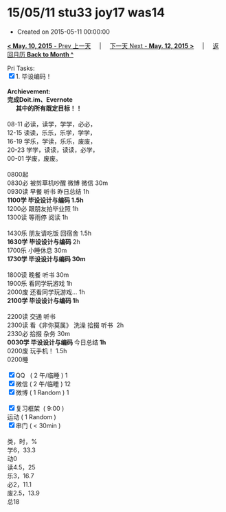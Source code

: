 # 15/05/11 stu33 joy17 was14

- Created on 2015-05-11 00:00:00

[**< May. 10, 2015** - Prev 上一天](_archived/lifelogs/2015/05/d10.md) &nbsp; &nbsp; | &nbsp; &nbsp; [下一天 Next - **May. 12, 2015 >**](_archived/lifelogs/2015/05/d12.md) &nbsp; &nbsp; |  &nbsp; &nbsp; [返回月历 **Back to Month ^**](_archived/lifelogs/2015/05/index.md)
<br/><div>Pri Tasks:<br clear="none"/><input type="checkbox" checked="true" ></en-todo>1. 毕设编码！</div><div><br clear="none"/></div><div><strong>Archievement:</strong></div><div><strong><en-todo></en-todo>完成Doit.im、</strong><strong>Evernote</strong></div><div><strong>      其中的</strong><strong>所有</strong><strong>既定目标！！</strong></div><div><div><br clear="none"/></div>08-11 必读，读学，学学，必必，<br clear="none"/> 12-15 读读，乐乐，乐学，学学，<br clear="none"/> 16-19 学乐，学读，乐乐，废废，<br clear="none"/> 20-23 学学，读读，读读，必学，</div><div>00-01 学废，废废。</div><div><div><br clear="none"/></div>0800起</div><div>0830必 被剪草机吵醒 微博 微信 30m<br clear="none"/> 0930读 早餐 听书 昨日总结 1h</div><div><strong>1100学 </strong><strong>毕设设计与编码</strong><strong> 1.5h</strong></div><div><div>1200必 跟朋友拍毕业照 1h</div><div>1300读 等雨停 阅读 1h</div><div><br clear="none"/></div>1430乐 朋友请吃饭 回宿舍 1.5h</div><div><strong>1630学 毕设设计与编码</strong> 2h</div><div><div><span>1700乐 小睡休息 30m</span></div><div><strong>1730学 毕设设计与编码 30m</strong></div><div><strong><br clear="none"/></strong></div>1800读 晚餐 听书 30m</div><div>1900乐 看同学玩游戏 1h</div><div>2000废 还看同学玩游戏… 1h</div><div><strong>2100学 毕设设计与编码 1h</strong><div><br clear="none"/></div><div>2200读 交通 听书</div><div>2300读 看《非你莫属》 洗澡 拾掇 听书  2h</div><div>2330必 拾掇 杂务 30m</div><strong>0030学 毕设设计与编码 </strong>今日总结<strong> 1h</strong></div><div>0200废 玩手机！ 1.5h</div><div>0200睡</div><div><br clear="none"/></div><div><input type="checkbox" checked="true" ></en-todo>QQ   ( 2 午/临睡 ) 1<br clear="none"/><input type="checkbox" checked="true" ></en-todo>微信 ( 2 午/临睡 ) 12</div><div><input type="checkbox" checked="true" ></en-todo>微博 ( 1 Random ) 1</div><div><br clear="none"/></div><div><input type="checkbox" checked="true" ></en-todo>复习框架  ( 9:00 ) <br clear="none"/></div><div><en-todo></en-todo>运动 ( 1 Random ) </div><div><input type="checkbox" checked="true" ></en-todo>串门 ( < 30min ) </div><div><div><br clear="none"/></div>类，时，%<br clear="none"/> 学6，33.3<br clear="none"/> 动0<br clear="none"/> 读4.5，25<br clear="none"/> 乐3，16.7<br clear="none"/> 必2，11.1<br clear="none"/> 废2.5，13.9<br clear="none"/> 总18</div>
